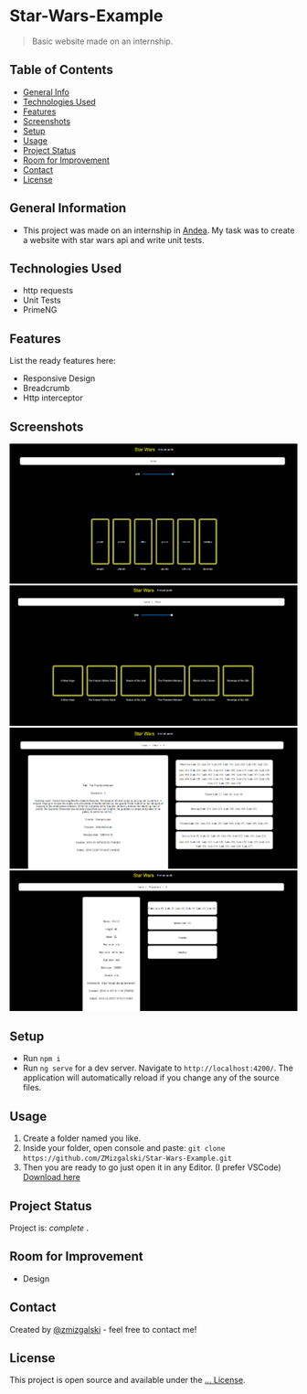 # Star-Wars-Example
> Basic website made on an internship.

## Table of Contents
* [General Info](#general-information)
* [Technologies Used](#technologies-used)
* [Features](#features)
* [Screenshots](#screenshots)
* [Setup](#setup)
* [Usage](#usage)
* [Project Status](#project-status)
* [Room for Improvement](#room-for-improvement)
* [Contact](#contact)
* [License](#license)

## General Information
- This project was made on an internship in [Andea](https://www.andea.com/). My task was to create a website with star wars api and write unit tests.

## Technologies Used
- http requests
- Unit Tests
- PrimeNG

## Features
List the ready features here:
- Responsive Design
- Breadcrumb
- Http interceptor

## Screenshots
![img](https://github.com/ZMizgalski/Star-Wars-Example/blob/Upgraded/imgs/1.png)
![img](https://github.com/ZMizgalski/Star-Wars-Example/blob/Upgraded/imgs/2.png)
![img](https://github.com/ZMizgalski/Star-Wars-Example/blob/Upgraded/imgs/3.png)
![img](https://github.com/ZMizgalski/Star-Wars-Example/blob/Upgraded/imgs/4.png)

## Setup
- Run `npm i`
- Run `ng serve` for a dev server. Navigate to `http://localhost:4200/`. The application will automatically reload if you change any of the source files.

## Usage
1. Create a folder named you like.
2. Inside your folder, open console and paste: `git clone https://github.com/ZMizgalski/Star-Wars-Example.git`
3. Then you are ready to go just open it in any Editor. (I prefer VSCode) [Download here](https://code.visualstudio.com/)

## Project Status
Project is:  _complete_ .

## Room for Improvement
- Design

## Contact
Created by [@zmizgalski](https://zmizgalski.github.io/) - feel free to contact me!

## License
This project is open source and available under the [... License](https://github.com/ZMizgalski/Star-Wars-Example/blob/Upgraded/LICENSE).
